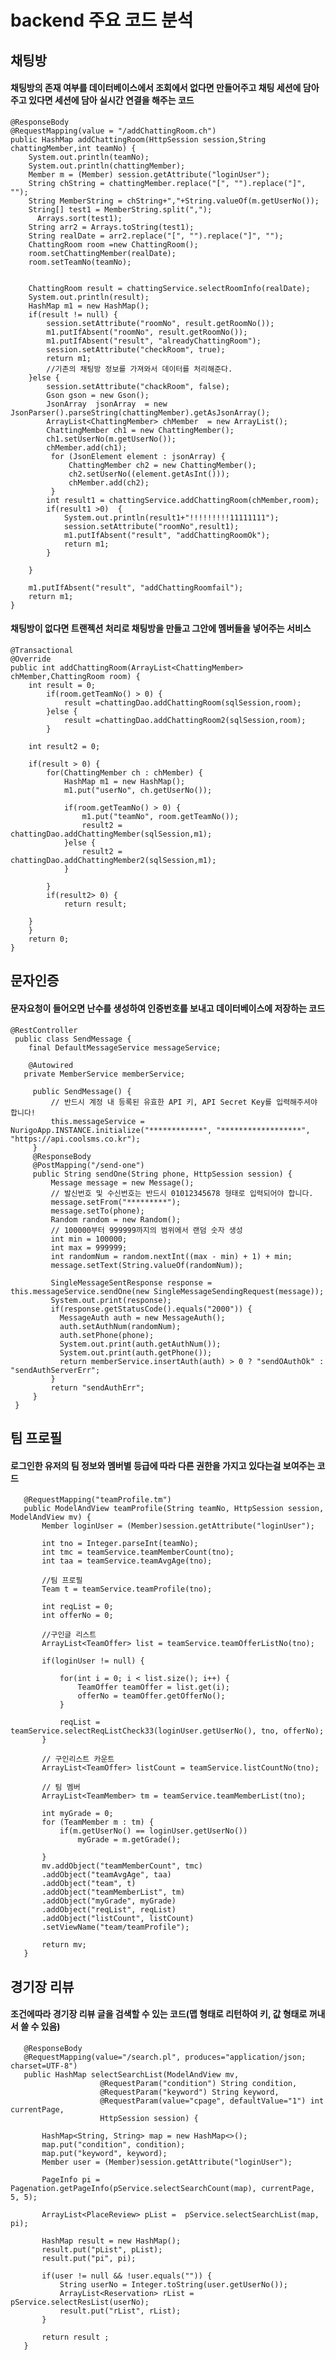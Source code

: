 # backend 주요 코드 분석

## 채팅방
 #### 채팅방의 존재 여부를 데이터베이스에서 조회에서 없다면 만들어주고 채팅 세션에 담아주고 있다면 세션에 담아 실시간 연결을 해주는 코드
	@ResponseBody
	@RequestMapping(value = "/addChattingRoom.ch")
	public HashMap addChattingRoom(HttpSession session,String chattingMember,int teamNo) {
		System.out.println(teamNo);
		System.out.println(chattingMember);
		Member m = (Member) session.getAttribute("loginUser");
		String chString = chattingMember.replace("[", "").replace("]", "");
		String MemberString = chString+","+String.valueOf(m.getUserNo());
		String[] test1 = MemberString.split(",");
		  Arrays.sort(test1);
		String arr2 = Arrays.toString(test1);
		String realDate = arr2.replace("[", "").replace("]", "");
		ChattingRoom room =new ChattingRoom();
		room.setChattingMember(realDate);
		room.setTeamNo(teamNo);

	
		ChattingRoom result = chattingService.selectRoomInfo(realDate);	
		System.out.println(result);
		HashMap m1 = new HashMap();
		if(result != null) {
			session.setAttribute("roomNo", result.getRoomNo());
			m1.putIfAbsent("roomNo", result.getRoomNo());
			m1.putIfAbsent("result", "alreadyChattingRoom");
			session.setAttribute("checkRoom", true);
			return m1;
			//기존의 채팅방 정보를 가져와서 데이터를 처리해준다.
		}else {
			session.setAttribute("chackRoom", false);
			Gson gson = new Gson();
			JsonArray  jsonArray  = new JsonParser().parseString(chattingMember).getAsJsonArray();
			ArrayList<ChattingMember> chMember  = new ArrayList();
			ChattingMember ch1 = new ChattingMember();
			ch1.setUserNo(m.getUserNo());
			chMember.add(ch1);
		     for (JsonElement element : jsonArray) {
		    	 ChattingMember ch2 = new ChattingMember();
		    	 ch2.setUserNo((element.getAsInt()));
		    	 chMember.add(ch2);
		     }
			int result1 = chattingService.addChattingRoom(chMember,room);
			if(result1 >0)  {
				System.out.println(result1+"!!!!!!!!!11111111");
				session.setAttribute("roomNo",result1);
				m1.putIfAbsent("result", "addChattingRoomOk");
				return m1;
			}
			
		}
		
		m1.putIfAbsent("result", "addChattingRoomfail");
		return m1;
	}





#### 채팅방이 없다면 트랜젝션 처리로 채팅방을 만들고 그안에 멤버들을 넣어주는 서비스
	@Transactional
	@Override
	public int addChattingRoom(ArrayList<ChattingMember> chMember,ChattingRoom room) {
		int result = 0;
			if(room.getTeamNo() > 0) {
				result =chattingDao.addChattingRoom(sqlSession,room);
			}else {
				result =chattingDao.addChattingRoom2(sqlSession,room);
			}
		
		int result2 = 0;
	
		if(result > 0) {
			for(ChattingMember ch : chMember) {
				HashMap m1 = new HashMap();
				m1.put("userNo", ch.getUserNo());
				
				if(room.getTeamNo() > 0) {
					m1.put("teamNo", room.getTeamNo());
					result2 = chattingDao.addChattingMember(sqlSession,m1);
				}else {
					result2 = chattingDao.addChattingMember2(sqlSession,m1);
				}
				
			}
			if(result2> 0) {
				return result;
			
		}
		}
		return 0;
	}

## 문자인증 
#### 문자요청이 들어오면 난수를 생성하여 인증번호를 보내고 데이터베이스에 저장하는 코드


 ```
 @RestController
  public class SendMessage {
  	 final DefaultMessageService messageService;
  
  	 @Autowired
  	private MemberService memberService;
  	 
      public SendMessage() {
          // 반드시 계정 내 등록된 유효한 API 키, API Secret Key를 입력해주셔야 합니다!
          this.messageService = NurigoApp.INSTANCE.initialize("************", "******************", "https://api.coolsms.co.kr");
      }
      @ResponseBody
      @PostMapping("/send-one")
      public String sendOne(String phone, HttpSession session) {
          Message message = new Message();
          // 발신번호 및 수신번호는 반드시 01012345678 형태로 입력되어야 합니다.
          message.setFrom("*********");
          message.setTo(phone);
          Random random = new Random();
          // 100000부터 999999까지의 범위에서 랜덤 숫자 생성
          int min = 100000;
          int max = 999999;
          int randomNum = random.nextInt((max - min) + 1) + min;
          message.setText(String.valueOf(randomNum));
          
          SingleMessageSentResponse response = this.messageService.sendOne(new SingleMessageSendingRequest(message));
          System.out.print(response);
          if(response.getStatusCode().equals("2000")) {
          	MessageAuth auth = new MessageAuth();
          	auth.setAuthNum(randomNum);
          	auth.setPhone(phone);
          	System.out.print(auth.getAuthNum());
          	System.out.print(auth.getPhone());
          	return memberService.insertAuth(auth) > 0 ? "sendOAuthOk" : "sendAuthServerErr";
          }
          return "sendAuthErr";
      }
  }
```

## 팀 프로필
#### 로그인한 유저의 팀 정보와 멤버별 등급에 따라 다른 권한을 가지고 있다는걸 보여주는 코드


 ```
	@RequestMapping("teamProfile.tm")
	public ModelAndView teamProfile(String teamNo, HttpSession session, ModelAndView mv) {
		Member loginUser = (Member)session.getAttribute("loginUser");
		
		int tno = Integer.parseInt(teamNo);
		int tmc = teamService.teamMemberCount(tno);
		int taa = teamService.teamAvgAge(tno);
		
		//팀 프로필
		Team t = teamService.teamProfile(tno);
		
		int reqList = 0;
		int offerNo = 0;
		
		//구인글 리스트
		ArrayList<TeamOffer> list = teamService.teamOfferListNo(tno);
		
		if(loginUser != null) {
			
			for(int i = 0; i < list.size(); i++) {
				TeamOffer teamOffer = list.get(i); 
			    offerNo = teamOffer.getOfferNo(); 
			}
			
			reqList = teamService.selectReqListCheck33(loginUser.getUserNo(), tno, offerNo); 
		}
		
		// 구인리스트 카운트
		ArrayList<TeamOffer> listCount = teamService.listCountNo(tno);
		
		// 팀 멤버
		ArrayList<TeamMember> tm = teamService.teamMemberList(tno);
		
		int myGrade = 0;
		for (TeamMember m : tm) {
			if(m.getUserNo() == loginUser.getUserNo())
				myGrade = m.getGrade();
			
		}
		mv.addObject("teamMemberCount", tmc)
		.addObject("teamAvgAge", taa)
		.addObject("team", t)
		.addObject("teamMemberList", tm)
		.addObject("myGrade", myGrade)
		.addObject("reqList", reqList)
		.addObject("listCount", listCount)
		.setViewName("team/teamProfile");
		
		return mv;
	}

```

## 경기장 리뷰
#### 조건에따라 경기장 리뷰 글을 검색할 수 있는 코드(맵 형태로 리턴하여 키, 값 형태로 꺼내서 쓸 수 있음)


 ```
	@ResponseBody
	@RequestMapping(value="/search.pl", produces="application/json; charset=UTF-8")
	public HashMap selectSearchList(ModelAndView mv,
					 @RequestParam("condition") String condition,
					 @RequestParam("keyword") String keyword,
					 @RequestParam(value="cpage", defaultValue="1") int currentPage,
					 HttpSession session) {
		
		HashMap<String, String> map = new HashMap<>();
		map.put("condition", condition);
		map.put("keyword", keyword);
		Member user = (Member)session.getAttribute("loginUser");
		
		PageInfo pi = Pagenation.getPageInfo(pService.selectSearchCount(map), currentPage, 5, 5);
		
		ArrayList<PlaceReview> pList =  pService.selectSearchList(map, pi);
		
		HashMap result = new HashMap();
		result.put("pList", pList);
		result.put("pi", pi);
		
		if(user != null && !user.equals("")) {
			String userNo = Integer.toString(user.getUserNo());
			ArrayList<Reservation> rList = pService.selectResList(userNo);	
			result.put("rList", rList);
		}
		
		return result ;
	}
```



 
